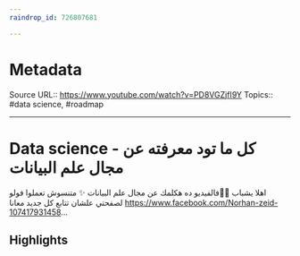 ```yaml
---
raindrop_id: 726807681

---
```


# Metadata
Source URL:: https://www.youtube.com/watch?v=PD8VGZjfI9Y
Topics:: #data science, #roadmap

---
# Data science - كل ما تود معرفته عن مجال علم البيانات

اهلا يشباب 🤍🤍فالفيديو ده هكلمك عن مجال علم البيانات ✨ متنسوش تعملوا فولو لصفحتي علشان تتابع كل جديد معانا https://www.facebook.com/Norhan-zeid-107417931458...

## Highlights
